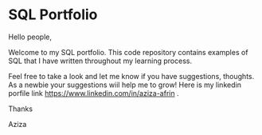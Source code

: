 # SQL Portfolio

Hello people,

Welcome to my SQL portfolio. 
This code repository contains examples of SQL that I have written throughout my learning process.

Feel free to take a look and let me know if you have suggestions, thoughts. As a newbie your suggestions wiil help me to grow!
Here is my linkedin porfile link https://www.linkedin.com/in/aziza-afrin .

Thanks

Aziza 
